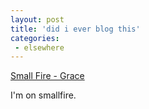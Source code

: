 ```yaml
---
layout: post
title: 'did i ever blog this'
categories:
 - elsewhere
---
```



<a title="Small Fire - Grace" href="http://smallfire.org/grace_moments.html">Small Fire - Grace</a>



I'm on smallfire.

